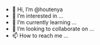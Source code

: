 - 👋 Hi, I’m @houtenya
- 👀 I’m interested in ...
- 🌱 I’m currently learning ...
- 💞️ I’m looking to collaborate on ...
- 📫 How to reach me ...

<!---
houtenya/houtenya is a ✨ special ✨ repository because its `README.md` (this file) appears on your GitHub profile.
You can click the Preview link to take a look at your changes.
--->
